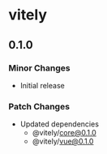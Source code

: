 # vitely

## 0.1.0

### Minor Changes

-   Initial release

### Patch Changes

-   Updated dependencies
    -   @vitely/core@0.1.0
    -   @vitely/vue@0.1.0
